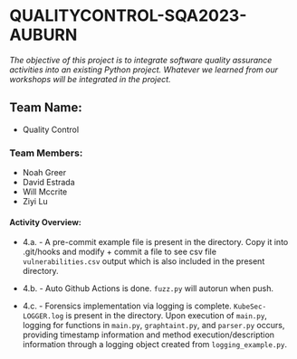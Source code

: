# QUALITYCONTROL-SQA2023-AUBURN #
*The objective of this project is to integrate software quality assurance activities into an existing Python project. Whatever we learned from our workshops will be integrated in the project.*

## Team Name: ##
* Quality Control

### Team Members: ###
* Noah Greer
* David Estrada
* Will Mccrite
* Ziyi Lu

#### Activity Overview: ####

* 4.a. - A pre-commit example file is present in the directory. Copy it into .git/hooks and modify + commit a file to see csv file `vulnerabilities.csv` output which is also included in the present directory. 

* 4.b. - Auto Github Actions is done. `fuzz.py` will autorun when push.

* 4.c. - Forensics implementation via logging is complete. `KubeSec-LOGGER.log` is present in the directory. Upon execution of `main.py`, logging for functions in `main.py`, `graphtaint.py`, and `parser.py` occurs, providing timestamp information and method execution/description information through a logging object created from `logging_example.py`.

